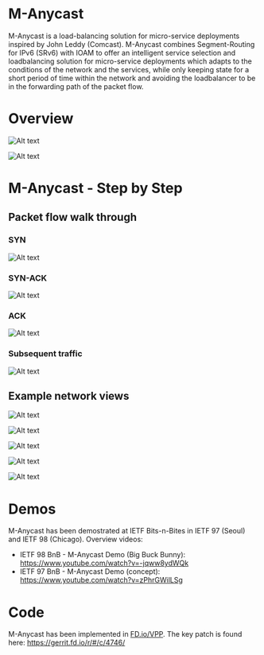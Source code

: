 # M-Anycast

M-Anycast is a load-balancing solution for micro-service deployments inspired
by John Leddy (Comcast). M-Anycast combines Segment-Routing for IPv6 (SRv6)
with IOAM to offer an intelligent service selection and loadbalancing solution
for micro-service deployments which adapts to the conditions of the network and
the services, while only keeping state for a short period of time within the
network and avoiding the loadbalancer to be in the forwarding path of the
packet flow.

# Overview

![Alt text](./use-case.png?raw=true "Micro-service load-balancing")

![Alt text](./m-anycast-overview.png?raw=true "M-Anycast Overview")

# M-Anycast - Step by Step 

## Packet flow walk through

### SYN
![Alt text](./SYN.png?raw=true "SYN")

### SYN-ACK
![Alt text](./SYN-ACK.png?raw=true "SYN-ACK")

### ACK
![Alt text](./ACK.png?raw=true "ACK")

### Subsequent traffic
![Alt text](./subsequent-traffic.png?raw=true "Subsequent traffic")

## Example network views 

![Alt text](./Demo-M-AnyCast-SYN.png?raw=true "M-Anycast server: SYN processing")

![Alt text](./Demo-M-AnyCast-SYN-ACK.png?raw=true "M-Anycast server: SYN-ACK processing")

![Alt text](./Demo-Server1-SYN.png?raw=true "Server: SYN processing")

![Alt text](./Demo-Server1-SYN-ACK.png?raw=true "Server: SYN-ACK processing")

![Alt text](./Demo-Client.png?raw=true "Client")

# Demos

M-Anycast has been demostrated at IETF Bits-n-Bites in IETF 97 (Seoul) and IETF
98 (Chicago). Overview videos:

 - IETF 98 BnB - M-Anycast Demo (Big Buck Bunny): https://www.youtube.com/watch?v=-jqww8ydWQk
 - IETF 97 BnB - M-Anycast Demo (concept): https://www.youtube.com/watch?v=zPhrGWilLSg

# Code

M-Anycast has been implemented in [FD.io/VPP]. The key patch is found here:
https://gerrit.fd.io/r/#/c/4746/


[FD.io/VPP]: https://wiki.fd.io/view/VPP

